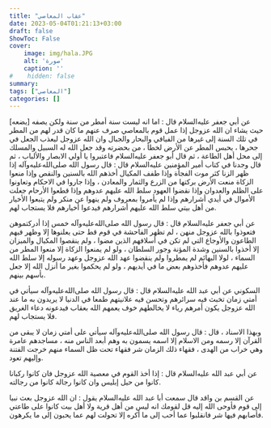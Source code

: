 ```yaml
---
title: "عقاب المعاصي"
date: 2023-05-04T01:21:13+03:00
draft: false
ShowToc: False
cover:
    image: img/hala.JPG
    alt: 'صورة'
    caption: ''
#    hidden: false
summary: 
tags: ["المعاصي"]
categories: []
---
```

عن أبي جعفر عليه‌السلام قال : اما انه ليست سنة أمطر من سنة ولكن
يصفه [يضعه] حيث يشاء ان الله عزوجل إذا عمل قوم بالمعاصي صرف
عنهم ما كان قدر لهم من المطر في تلك السنة إلى غيرها من الفيافي والبحار
والجبال وان الله عزوجل ليعذب الجعل في جحرها ، يحبس المطر عن
الأرض لخطأ ، من بحضرته وقد جعل الله له السبيل والمسلك إلى محل أهل
الطاعة ، ثم قال أبو جعفر عليه‌السلام فاعتبروا يا أولي الابصار والألباب ، ثم
قال وجدنا في كتاب أمير المؤمنين عليه‌السلام قال : قال رسول الله صلى‌الله‌عليه‌وآله إذا ظهر الزنا كثر موت الفجأة وإذا طفف المكيال أخذهم الله بالسنين والنقص
وإذا منعوا الزكاة منعت الأرض بركتها من الزرع والثمار والمعادن ،
وإذا جاروا في الاحكام وتعاونوا على الظلم والعدوان وإذا نقضوا العهود سلط
الله عليهم عدوهم وإذا قطعوا الأرحام جعلت الأموال في أيدي أشرارهم
وإذا لم يأمروا بمعروف ولم ينهوا عن منكر ولم يتبعوا الأخيار من أهل بيتي
سلط الله عليهم أشرارهم فيدعوا أخيارهم فلا يستجاب لهم.

عن أبي جعفر عليه‌السلام
قال : قال رسول الله صلى‌الله‌عليه‌وآله خمس إذا أدركتموهن فتعوذوا بالله عزوجل
منهن ، لم تظهر الفاحشة في قوم قط حتى يعلنوها إلا وظهر فيهم الطاعون
والأوجاع التي لم تكن في أسلافهم الذين مضوا ، ولم ينقصوا المكيال
والميزان إلا أخذوا بالسنين وشدة المؤنة وجور السلطان ، ولو لم يمنعوا الزكاة
إلا منعوا المطر من السماء ، لولا البهائم لم يمطروا ولم ينقضوا عهد الله
عزوجل وعهد رسوله إلا سلط الله عليهم عدوهم فأخذوهم بعض ما في
أيديهم ، ولو لم يحكموا بغير ما أنزل الله إلا جعل بأسهم بينهم.

السكوني عن أبي عبد الله عليه‌السلام قال : قال رسول الله صلى‌الله‌عليه‌وآله سيأتي في أمتي
زمان تخبث فيه سرائرهم وتحسن فيه علانيتهم طمعا في الدنيا لا يريدون
به ما عند الله عزوجل يكون أمرهم رياء لا يخالطهم خوف يعمهم الله
بعقاب فيدعونه دعاء الغريق فلا يستجاب لهم.

وبهذا الاسناد ، قال : قال رسول الله صلى‌الله‌عليه‌وآله سيأتي على أمتي زمان
لا يبقى من القرآن إلا رسمه ومن الاسلام إلا اسمه يسمون به وهم أبعد
الناس منه ، مساجدهم عامرة وهي خراب من الهدى ، فقهاء ذلك الزمان
شر فقهاء تحت ظل السماء منهم خرجت الفتنة وإليهم تعود.

عن أبي عبد الله عليه‌السلام قال : إذا
أخذ القوم في معصية الله عزوجل فان كانوا ركبانا كانوا من حيل إبليس
وان كانوا رجالة كانوا من رجالته.

عن القسم بن واقد
قال سمعت أبا عبد الله عليه‌السلام يقول : ان الله عزوجل بعث نبيا إلى قوم
فأوحى الله إليه قل لقومك انه ليس من أهل قرية ولا أهل بيت كانوا
على طاعتي فأصابهم فيها شر فانقلبوا عما أحب إلى ما أكره إلا تحولت
لهم عما يحبون إلى ما يكرهون.

